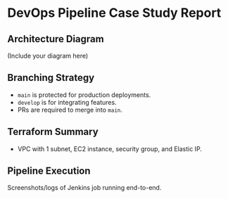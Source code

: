 # DevOps Pipeline Case Study Report

## Architecture Diagram
(Include your diagram here)

## Branching Strategy
- `main` is protected for production deployments.
- `develop` is for integrating features.
- PRs are required to merge into `main`.

## Terraform Summary
- VPC with 1 subnet, EC2 instance, security group, and Elastic IP.

## Pipeline Execution
Screenshots/logs of Jenkins job running end-to-end.
